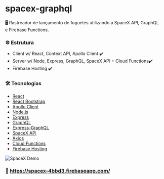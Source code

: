 
# spacex-graphql

<p> 🖥 Rastreador de lançamento de foguetes utilizando a  SpaceX API, GraphQL e Firebase Functions.   </p>

### ⚙️ Estrutura

- Client w/ React, Context API, Apollo Client ✔️
- Server w/ Node, Express, GraphQL, SpaceX API + Cloud Functions✔️
- Firebase Hosting ✔️
 
### 🛠 Tecnologias
- [React](https://pt-br.reactjs.org/)
- [React Bootstrap](https://react-bootstrap.github.io/)
- [Apollo Client](https://www.apollographql.com/docs/react/)
- [Node.js](https://nodejs.org/en/)
- [Express](https://expressjs.com/pt-br/)
- [GraphQL](https://graphql.org/)
- [Express-GraphQL](https://github.com/graphql/express-graphql)
- [SpaceX API](https://docs.spacexdata.com/)
- [Axios](https://axios-http.com/)
- [Cloud Functions](https://firebase.google.com/docs/functions)
- [Firebase Hosting](https://firebase.google.com/docs/hosting)

![SpaceX Demo](demo/spacexdemo.gif)

### 🚀 https://spacex-4bbd3.firebaseapp.com/
